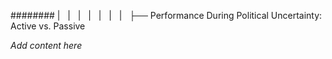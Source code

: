 ######## |   |   |   |   |   |   |   ├── Performance During Political Uncertainty: Active vs. Passive

*Add content here*